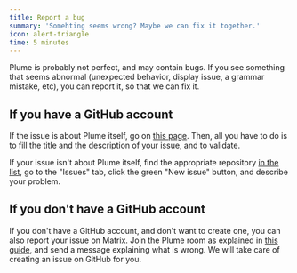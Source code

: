 ```yaml
---
title: Report a bug
summary: 'Somehting seems wrong? Maybe we can fix it together.'
icon: alert-triangle
time: 5 minutes
---
```


Plume is probably not perfect, and may contain bugs. If you see something that seems
abnormal (unexpected behavior, display issue, a grammar mistake, etc), you can report it, so that we can fix it.

## If you have a GitHub account

If the issue is about Plume itself, go on [this page](https://github.com/Plume-org/Plume/issues/new?assignees=&labels=C%3A+Bug&template=bug_report.md&title=).
Then, all you have to do is to fill the title and the description of your issue, and to validate.

If your issue isn't about Plume itself, find the appropriate repository [in the list](https://github.com/Plume-org), go to the "Issues"
tab, click the green "New issue" button, and describe your problem.

## If you don't have a GitHub account

If you don't have a GitHub account, and don't want to create one, you can also report your issue on Matrix.
Join the Plume room as explained in [this guide](/contribute/discussion), and send a message explaining what is wrong.
We will take care of creating an issue on GitHub for you.
